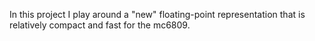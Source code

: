 In this project I play around a "new" floating-point representation that is relatively compact and fast for the mc6809.
